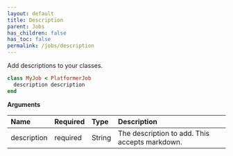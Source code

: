 ```yaml
---
layout: default
title: Description
parent: Jobs
has_children: false
has_toc: false
permalink: /jobs/description
---
```


Add descriptions to your classes.

```ruby
class MyJob < PlatformerJob
  description description
end
```

**Arguments**

| Name | Required | Type | Description |
|:---|:---|:---|:---|
| description | required | String | The description to add. This accepts markdown. |